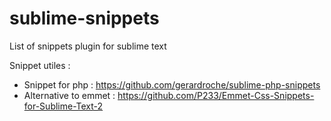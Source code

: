 # sublime-snippets
List of snippets plugin for sublime text

Snippet utiles : 

* Snippet for php : https://github.com/gerardroche/sublime-php-snippets
* Alternative to emmet : https://github.com/P233/Emmet-Css-Snippets-for-Sublime-Text-2